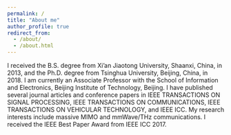 ```yaml
---
permalink: /
title: "About me"
author_profile: true
redirect_from: 
  - /about/
  - /about.html
---
```


I received the B.S. degree from Xi’an Jiaotong University, Shaanxi, China, in 2013, and the Ph.D. degree from Tsinghua University, Beijing, China, in 2018. 
I am currently an Associate Professor with the School of Information and Electronics, Beijing Institute of Technology, Beijing. 
I have published several journal articles and conference papers in IEEE TRANSACTIONS ON SIGNAL PROCESSING, IEEE TRANSACTIONS ON COMMUNICATIONS, IEEE TRANSACTIONS ON VEHICULAR TECHNOLOGY, and IEEE ICC. 
My research interests include massive MIMO and mmWave/THz communications. 
I received the IEEE Best Paper Award from IEEE ICC 2017.
